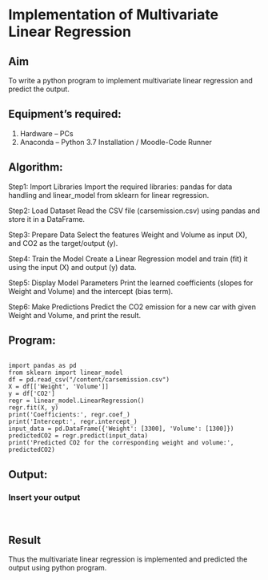 # Implementation of Multivariate Linear Regression
## Aim
To write a python program to implement multivariate linear regression and predict the output.
## Equipment’s required:
1.	Hardware – PCs
2.	Anaconda – Python 3.7 Installation / Moodle-Code Runner
## Algorithm:
Step1:
Import Libraries Import the required libraries: pandas for data handling and linear_model from sklearn for linear regression.

Step2:
Load Dataset Read the CSV file (carsemission.csv) using pandas and store it in a DataFrame.

Step3:
Prepare Data Select the features Weight and Volume as input (X), and CO2 as the target/output (y).

Step4:
Train the Model Create a Linear Regression model and train (fit) it using the input (X) and output (y) data.

Step5:
Display Model Parameters Print the learned coefficients (slopes for Weight and Volume) and the intercept (bias term).

Step6:
Make Predictions Predict the CO2 emission for a new car with given Weight and Volume, and print the result.

## Program:
```

import pandas as pd
from sklearn import linear_model
df = pd.read_csv("/content/carsemission.csv")
X = df[['Weight', 'Volume']]
y = df['CO2']
regr = linear_model.LinearRegression()
regr.fit(X, y)
print('Coefficients:', regr.coef_)
print('Intercept:', regr.intercept_)
input_data = pd.DataFrame({'Weight': [3300], 'Volume': [1300]})
predictedCO2 = regr.predict(input_data)
print('Predicted CO2 for the corresponding weight and volume:', predictedCO2)

```
## Output:

### Insert your output

<br>

## Result
Thus the multivariate linear regression is implemented and predicted the output using python program.
